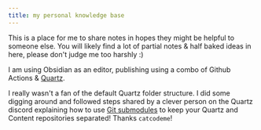 ```yaml
---
title: my personal knowledge base
---
```

This is a place for me to share notes in hopes they might be helpful to someone else.  You will likely find a lot of partial notes & half baked ideas in here, please don't judge me too harshly :)

I am using Obsidian as an editor, publishing using a combo of Github Actions & [Quartz](https://quartz.jzhao.xyz).

I really wasn't a fan of the default Quartz folder structure.  I did some digging around and followed steps shared by a clever person on the Quartz discord explaining how to use [Git submodules](https://catcodeme.github.io/1100_blog_content/others/publish-workflow) to keep your Quartz and Content repositories separated!  Thanks `catcodeme`!